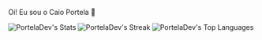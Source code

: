  Oi! Eu sou o Caio Portela 👋

![PortelaDev's Stats](https://github-readme-stats.vercel.app/api?username=PortelaDev&theme=tokyonight&show_icons=true&hide_border=true&count_private=false)
![PortelaDev's Streak](https://github-readme-streak-stats.herokuapp.com/?user=PortelaDev&theme=tokyonight&hide_border=true)
![PortelaDev's Top Languages](https://github-readme-stats.vercel.app/api/top-langs/?username=PortelaDev&theme=tokyonight&show_icons=true&hide_border=true&layout=compact)
